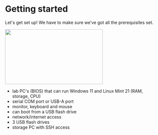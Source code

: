 # Getting started
Let's get set up! We have to make sure we’ve got all the prerequisites set.

<img src="../getting-started.png" width="320" height="180"/>

- lab PC's (BIOS) that can run Windows 11 and Linux Mint 21 (RAM, storage, CPU)
- serial COM port or USB-A port
- monitor, keyboard and mouse
- can boot from a USB flash drive
- network/internet access
- 3 USB flash drives
- storage PC with SSH access
